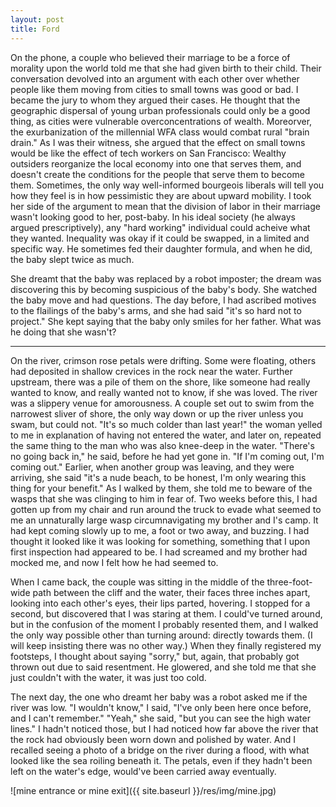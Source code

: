 ```yaml
---
layout: post
title: Ford
---
```


On the phone, a couple who believed their marriage to be a force of morality upon the world told me that she had given birth to their child. Their conversation devolved into an argument with each other over whether people like them moving from cities to small towns was good or bad. I became the jury to whom they argued their cases. He thought that the geographic dispersal of young urban professionals could only be a good thing, as cities were vulnerable overconcentrations of wealth. Moreorver, the exurbanization of the millennial WFA class would combat rural "brain drain." As I was their witness, she argued that the effect on small towns would be like the effect of tech workers on San Francisco: Wealthy outsiders reorganize the local economy into one that serves them, and doesn't create the conditions for the people that serve them to become them. Sometimes, the only way well-informed bourgeois liberals will tell you how they feel is in how pessimistic they are about upward mobility. I took her side of the argument to mean that the division of labor in their marriage wasn't looking good to her, post-baby. In his ideal society (he always argued prescriptively), any "hard working" individual could acheive what they wanted. Inequality was okay if it could be swapped, in a limited and specific way. He sometimes fed their daughter formula, and when he did, the baby slept twice as much.

She dreamt that the baby was replaced by a robot imposter; the dream was discovering this by becoming suspicious of the baby's body. She watched the baby move and had questions. The day before, I had ascribed motives to the flailings of the baby's arms, and she had said "it's so hard not to project." She kept saying that the baby only smiles for her father. What was he doing that she wasn't?

---

On the river, crimson rose petals were drifting. Some were floating, others had deposited in shallow crevices in the rock near the water. Further upstream, there was a pile of them on the shore, like someone had really wanted to know, and really wanted not to know, if she was loved. The river was a slippery venue for amorousness. A couple set out to swim from the narrowest sliver of shore, the only way down or up the river unless you swam, but could not. "It's so much colder than last year!" the woman yelled to me in explanation of having not entered the water, and later on, repeated the same thing to the man who was also knee-deep in the water. "There's no going back in," he said, before he had yet gone in. "If I'm coming out, I'm coming out." Earlier, when another group was leaving, and they were arriving, she said "it's a nude beach, to be honest, I'm only wearing this thing for your benefit." As I walked by them, she told me to beware of the wasps that she was clinging to him in fear of. Two weeks before this, I had gotten up from my chair and run around the truck to evade what seemed to me an unnaturally large wasp circumnavigating my brother and I's camp. It had kept coming slowly up to me, a foot or two away, and buzzing. I had thought it looked like it was looking for something, something that I upon first inspection had appeared to be. I had screamed and my brother had mocked me, and now I felt how he had seemed to.

When I came back, the couple was sitting in the middle of the three-foot-wide path between the cliff and the water, their faces three inches apart, looking into each other's eyes, their lips parted, hovering. I stopped for a second, but discovered that I was  staring at them. I could've turned around, but in the confusion of the moment I probably resented them, and I walked the only way possible other than turning around: directly towards them. (I will keep insisting there was no other way.) When they finally registered my footsteps, I thought about saying "sorry," but, again, that probably got thrown out due to said resentment. He glowered, and she told me that she just couldn't with the water, it was just too cold.

The next day, the one who dreamt her baby was a robot asked me if the river was low. "I wouldn't know," I said, "I've only been here once before, and I can't remember." "Yeah," she said, "but you can see the high water lines." I hadn't noticed those, but I had noticed how far above the river that the rock had obviously been worn down and polished by water. And I recalled seeing a photo of a bridge on the river during a flood, with what looked like the sea roiling beneath it. The petals, even if they hadn't been left on the water's edge, would've been carried away eventually.

![mine entrance or mine exit]({{ site.baseurl }}/res/img/mine.jpg)